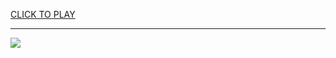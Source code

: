 
<a href="https://premium76.site?title=nokia_with_snake_game&ref=12M">CLICK TO PLAY</a></h3>
<hr>

<a href="https://premium76.site?title=nokia_with_snake_game&ref=12M"><img src="https://clearcache.store/games.png"></a>


